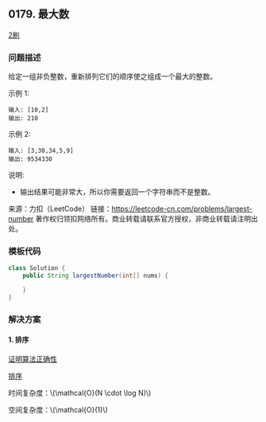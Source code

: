 ## 0179. 最大数

<script src="https://cdn.bootcss.com/mathjax/2.7.7/MathJax.js?config=TeX-AMS-MML_HTMLorMML"></script>

[2刷](qu0179/solu/Solution.java)

### 问题描述

给定一组非负整数，重新排列它们的顺序使之组成一个最大的整数。

示例 1:

```
输入: [10,2]
输出: 210
```

示例 2:

```
输入: [3,30,34,5,9]
输出: 9534330
```

说明: 

* 输出结果可能非常大，所以你需要返回一个字符串而不是整数。

来源：力扣（LeetCode）
链接：https://leetcode-cn.com/problems/largest-number
著作权归领扣网络所有。商业转载请联系官方授权，非商业转载请注明出处。
### 模板代码

``` java
class Solution {
    public String largestNumber(int[] nums) {

    }
}
```

### 解决方案

#### 1. 排序

[证明算法正确性](https://leetcode-cn.com/problems/largest-number/solution/zui-da-shu-bi-jiao-gui-ze-chuan-di-xing-yi-ji-suan/)

[排序](qu0179/solu1/Solution.java)

时间复杂度：\\(\mathcal{O}(N \cdot \log N)\\)

空间复杂度：\\(\mathcal{O}(1)\\)
